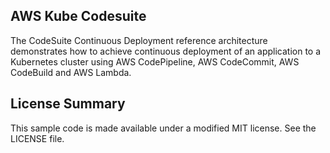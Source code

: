 ## AWS Kube Codesuite

The CodeSuite Continuous Deployment reference architecture demonstrates how to achieve continuous deployment of an application to a Kubernetes cluster using AWS CodePipeline, AWS CodeCommit, AWS CodeBuild and AWS Lambda.

## License Summary

This sample code is made available under a modified MIT license. See the LICENSE file.
